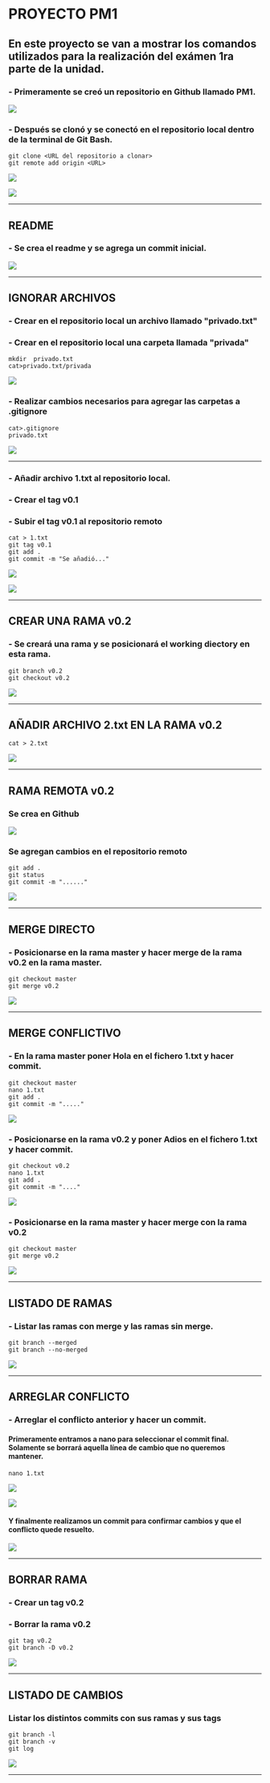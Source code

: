 # PROYECTO PM1

## En este proyecto se van a mostrar los comandos utilizados para la realización del exámen 1ra parte de la unidad.

### - Primeramente se creó un repositorio en Github llamado PM1.

   

![](https://github.com/ItzaBesanilla/PM1/blob/a8bb59c9c6dc80dec52821b99f3e8c5023f64362/Imagenes/Crear%20nuevo%20repositorio.png)

### - Después se clonó y se conectó en el repositorio local dentro de la terminal de Git Bash.

    git clone <URL del repositorio a clonar>
    git remote add origin <URL>
    
![](https://github.com/ItzaBesanilla/PM1/blob/a8bb59c9c6dc80dec52821b99f3e8c5023f64362/Imagenes/Clonar%20remoto%20a%20local.png)

![](https://github.com/ItzaBesanilla/PM1/blob/a8bb59c9c6dc80dec52821b99f3e8c5023f64362/Imagenes/Conexion%20entre%20remoto%20y%20local.png)

-----------
## README

### - Se crea el readme y se agrega un commit inicial.

![](https://github.com/ItzaBesanilla/PM1/blob/f4fe6d24d3807cb1da1138f948fec555564c2598/Imagenes/Readme.png)

----------
## IGNORAR ARCHIVOS

### - Crear en el repositorio local un archivo llamado "privado.txt"
### - Crear en el repositorio local una carpeta llamada "privada"

    mkdir  privado.txt
    cat>privado.txt/privada
    
![](https://github.com/ItzaBesanilla/PM1/blob/f4fe6d24d3807cb1da1138f948fec555564c2598/Imagenes/Se%20crea%20fichero%20privado.txt%20y%20carpeta%20privada.png)

### - Realizar cambios necesarios para agregar las carpetas a .gitignore

    cat>.gitignore
    privado.txt
    
    
![](https://github.com/ItzaBesanilla/PM1/blob/f4fe6d24d3807cb1da1138f948fec555564c2598/Imagenes/se%20crea%20gitignore.png)

----------
### - Añadir archivo 1.txt al repositorio local.
### - Crear el tag v0.1
### - Subir el tag v0.1 al repositorio remoto

    cat > 1.txt
    git tag v0.1
    git add . 
    git commit -m "Se añadió..."

![](https://github.com/ItzaBesanilla/PM1/blob/f4fe6d24d3807cb1da1138f948fec555564c2598/Imagenes/Se%20crea%201txt%20y%20el%20tag%20v01.png)

![](https://github.com/ItzaBesanilla/PM1/blob/f4fe6d24d3807cb1da1138f948fec555564c2598/Imagenes/Se%20agrega%20el%20tag%20a%20rep%20remoto.png)

----------
## CREAR UNA RAMA v0.2

### - Se creará una rama y se posicionará el working diectory en esta rama.

    git branch v0.2
    git checkout v0.2

![](https://github.com/ItzaBesanilla/PM1/blob/f4fe6d24d3807cb1da1138f948fec555564c2598/Imagenes/Se%20crea%20rama%20v02.png)

-----------
## AÑADIR ARCHIVO 2.txt EN LA RAMA v0.2

    cat > 2.txt
    
![](https://github.com/ItzaBesanilla/PM1/blob/f4fe6d24d3807cb1da1138f948fec555564c2598/Imagenes/Se%20crea%20archivo%202txt.png)

-----------
## RAMA REMOTA v0.2
### Se crea en Github

![](https://github.com/ItzaBesanilla/PM1/blob/f4fe6d24d3807cb1da1138f948fec555564c2598/Imagenes/Se%20crea%20rama%20remota.png)

### Se agregan cambios en el repositorio remoto

    git add .
    git status
    git commit -m "......"
    
![](https://github.com/ItzaBesanilla/PM1/blob/f4fe6d24d3807cb1da1138f948fec555564c2598/Imagenes/Se%20agregan%20cambios%20al%20repositorio%20remoto.png)

-------------
## MERGE DIRECTO

### - Posicionarse en la rama master y hacer merge de la rama v0.2 en la rama master.

    git checkout master
    git merge v0.2
    
![](https://github.com/ItzaBesanilla/PM1/blob/f4fe6d24d3807cb1da1138f948fec555564c2598/Imagenes/Merge%20directo.png)

-------------
## MERGE CONFLICTIVO

### - En la rama master poner Hola en el fichero 1.txt y hacer commit.

    git checkout master
    nano 1.txt
    git add .
    git commit -m "....."
    
![](https://github.com/ItzaBesanilla/PM1/blob/f4fe6d24d3807cb1da1138f948fec555564c2598/Imagenes/Merge%20-%20master.png)

### - Posicionarse en la rama v0.2 y poner Adios en el fichero 1.txt y hacer commit.

    git checkout v0.2
    nano 1.txt
    git add .
    git commit -m "...."
    
![](https://github.com/ItzaBesanilla/PM1/blob/f4fe6d24d3807cb1da1138f948fec555564c2598/Imagenes/Merge%20-%20v02.png)

### - Posicionarse en la rama master y hacer merge con la rama v0.2

    git checkout master
    git merge v0.2

![](https://github.com/ItzaBesanilla/PM1/blob/f4fe6d24d3807cb1da1138f948fec555564c2598/Imagenes/Fusion%20de%20master%20con%20v02.png)

----------
## LISTADO DE RAMAS

### - Listar las ramas con merge y las ramas sin merge.

    git branch --merged
    git branch --no-merged
    
![](https://github.com/ItzaBesanilla/PM1/blob/f4fe6d24d3807cb1da1138f948fec555564c2598/Imagenes/Listar%20ramas%20con%20merge%20y%20sin%20merge.png)

-----------------
## ARREGLAR CONFLICTO

### - Arreglar el conflicto anterior y hacer un commit.

####      Primeramente entramos a nano para seleccionar el commit final. Solamente se borrará aquella línea de cambio que no queremos mantener.

    nano 1.txt
    
![](https://github.com/ItzaBesanilla/PM1/blob/f4fe6d24d3807cb1da1138f948fec555564c2598/Imagenes/Arreglar%20conflicto.png)

![](https://github.com/ItzaBesanilla/PM1/blob/f4fe6d24d3807cb1da1138f948fec555564c2598/Imagenes/Arreglar%20conflicto%202.png)

####    Y finalmente realizamos un commit para confirmar cambios y que el conflicto quede resuelto.

![](https://github.com/ItzaBesanilla/PM1/blob/f4fe6d24d3807cb1da1138f948fec555564c2598/Imagenes/Commit%20a%20la%20solucion%20del%20conflicto.png)


----------------
## BORRAR RAMA

### - Crear un tag v0.2
### - Borrar la rama v0.2

    git tag v0.2
    git branch -D v0.2

![](https://github.com/ItzaBesanilla/PM1/blob/f4fe6d24d3807cb1da1138f948fec555564c2598/Imagenes/Crear%20tag%20v02%20y%20borrar%20rama%20v02.png)

---------------

## LISTADO DE CAMBIOS

### Listar los distintos commits con sus ramas y sus tags

    git branch -l
    git branch -v
    git log
    
![](https://github.com/ItzaBesanilla/PM1/blob/f4fe6d24d3807cb1da1138f948fec555564c2598/Imagenes/Listar%20commits.png)

--------------
    



